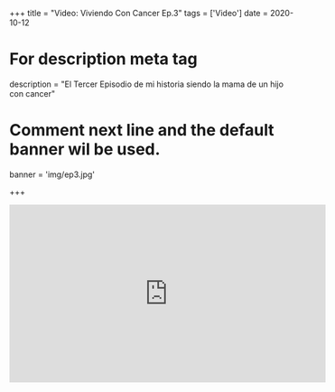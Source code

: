 +++
title = "Video: Viviendo Con Cancer Ep.3"
tags = ['Video']
date = 2020-10-12

# For description meta tag
description = "El Tercer Episodio de mi historia siendo la mama de un hijo con cancer"

# Comment next line and the default banner wil be used.
banner = 'img/ep3.jpg'

+++


<iframe style="margin:0 auto" width="560" height="315" src="https://www.youtube.com/embed/eqf6VqgNNWM" title="YouTube video player" frameborder="0" allow="accelerometer; autoplay; clipboard-write; encrypted-media; gyroscope; picture-in-picture; web-share" allowfullscreen></iframe>